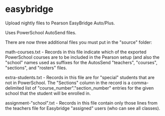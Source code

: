 # easybridge

Upload nightly files to Pearson EasyBridge Auto/Plus.

Uses PowerSchool AutoSend files.  

There are now three additional files you must put in the "source" folder:

math-courses.txt - Records in this file indicate which of the exported PowerSchool 
courses are to be included in the Pearson setup (and also the "school" names used as 
suffixes for the AutosSend "teachers", "courses", "sections", and "rosters" files.

extra-students.txt - Records in this file are for "special" students that are not
in PowerSchool. The "Sections" column in the record is a comma-delimited list of
"course\_number"."section\_number" entries for the given school that the student
will be enrolled in.

assignment-"school".txt - Records in this file contain only those lines from the 
teachers file for Easybridge "assigned" users (who can see all classes).


